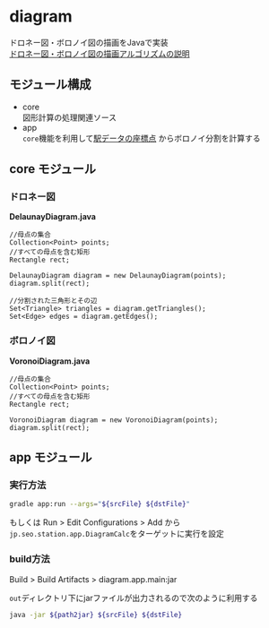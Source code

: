 # diagram
ドロネー図・ボロノイ図の描画をJavaで実装  
[ドロネー図・ボロノイ図の描画アルゴリズムの説明](https://qiita.com/Seo-4d696b75/items/c088f5b853010507224c)

## モジュール構成
- core  
  図形計算の処理関連ソース
- app  
  `core`機能を利用して[駅データの座標点](https://github.com/Seo-4d696b75/station_database) からボロノイ分割を計算する

## core モジュール
### ドロネー図
**DelaunayDiagram.java**
```ドロネー図
//母点の集合
Collection<Point> points; 
//すべての母点を含む矩形
Rectangle rect; 

DelaunayDiagram diagram = new DelaunayDiagram(points);
diagram.split(rect);

//分割された三角形とその辺
Set<Triangle> triangles = diagram.getTriangles();
Set<Edge> edges = diagram.getEdges();
```

### ボロノイ図
**VoronoiDiagram.java**
```ボロノイ図
//母点の集合
Collection<Point> points; 
//すべての母点を含む矩形
Rectangle rect;

VoronoiDiagram diagram = new VoronoiDiagram(points);
diagram.split(rect);
```

## app モジュール  
### 実行方法
```bash
gradle app:run --args="${srcFile} ${dstFile}"
```

もしくは Run > Edit Configurations > Add から`jp.seo.station.app.DiagramCalc`をターゲットに実行を設定
### build方法
Build > Build Artifacts > diagram.app.main:jar

`out`ディレクトリ下にjarファイルが出力されるので次のように利用する
```bash
java -jar ${path2jar} ${srcFile} ${dstFile}
```